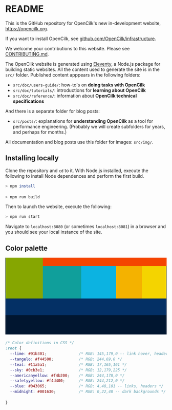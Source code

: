 # README

This is the GitHub repository for OpenCilk's new in-development website, https://opencilk.org.

If you want to install OpenCilk, see [github.com/OpenCilk/infrastructure](https://github.com/OpenCilk/infrastructure).

We welcome your contributions to this website. Please see [CONTRIBUTING.md](/CONTRIBUTING.md).

The OpenCilk website is generated using [Eleventy](https://www.11ty.dev/), a Node.js package for building static websites. All the content used to generate the site is in the `src/` folder. Published content apppears in the following folders:

- `src/doc/users-guide/`: how-to's on **doing tasks with OpenCilk**
- `src/doc/tutorials/`: introductions for **learning about OpenCilk**
- `src/doc/reference/`: information about **OpenCilk technical specifications**

And there is a separate folder for blog posts:

- `src/posts/`: explanations for **understanding OpenCilk** as a tool for performance engineering. (Probably we will create subfolders for years, and perhaps for months.)

All documentation and blog posts use this folder for images: `src/img/`.

## Installing locally

Clone the repository and `cd` to it. With Node.js installed, execute the following to install Node dependences and perform the first build.

```bash
> npm install

> npm run build
```
Then to launch the website, execute the following:
```bash
> npm run start
```

Navigate to `localhost:8080` (or sometimes `localhost:8081`) in a browser and you should see your local instance of the site.

## Color palette

![colors](/src/img/color-family.png)

```css
/* Color definitions in CSS */
:root {
  --lime: #91b301;              /* RGB: 145,179,0 -- link hover, headers */
  --tangelo: #f44500;           /* RGB: 244,69,0 */
  --teal: #11a5a1;              /* RGB: 17,165,161 */
  --sky: #0cb3e1;               /* RGB: 12,179,225 */
  --americanyellow: #f4b200;    /* RGB: 244,178,0 */
  --safetyyellow: #f4d400;      /* RGB: 244,212,0 */
  --blue: #043065;              /* RGB: 4,48,101 -- links, headers */
  --midnight: #001630;          /* RGB: 0,22,48 -- dark backgrounds */
  
}
```
